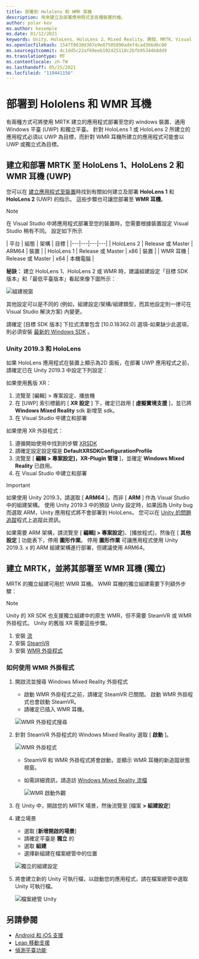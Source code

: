 ```yaml
---
title: 部署到 Hololens 和 WMR 耳機
description: 用來建立及部署應用程式至各種裝置的檔。
author: polar-kev
ms.author: kesemple
ms.date: 01/12/2021
keywords: Unity、HoloLens、HoloLens 2、Mixed Reality、開發、MRTK、Visual Studio
ms.openlocfilehash: 1547f0630d307e9e87505890adef4cad366d6c00
ms.sourcegitcommit: 4c1dd5c22af69eeb192425118c2bfb95344b8dd9
ms.translationtype: MT
ms.contentlocale: zh-TW
ms.lasthandoff: 05/25/2021
ms.locfileid: "110441156"
---
```

# <a name="deploying-to-hololens-and-wmr-headsets"></a>部署到 Hololens 和 WMR 耳機

有兩種方式可將使用 MRTK 建立的應用程式部署至您的 windows 裝置、通用 Windows 平臺 (UWP) 和獨立平臺。 針對 HoloLens 1 或 HoloLens 2 所建立的應用程式必須以 UWP 為目標，而針對 WMR 耳機所建立的應用程式可能會以 UWP 或獨立式為目標。

## <a name="building-and-deploying-mrtk-to-hololens-1-hololens-2-and-wmr-headsets-uwp"></a>建立和部署 MRTK 至 HoloLens 1、HoloLens 2 和 WMR 耳機 (UWP) 

您可以在 [建立應用程式至裝置](/windows/mixed-reality/mrlearning-base-ch1#build-your-application-to-your-device)時找到有關如何建立及部署 **HoloLens 1** 和 **HoloLens 2** (UWP) 的指示。 這些步驟也可讓您部署至 **WMR 耳機**。

> [!NOTE]
> 在 Visual Studio 中將應用程式部署至您的裝置時，您需要根據裝置設定 Visual Studio 稍有不同。 設定如下所示
>
>| 平台 | 組態 | 架構 | 目標 |
|---|---|---|---|
| HoloLens 2 | Release 或 Master | ARM64 | 裝置 |
| HoloLens 1 | Release 或 Master | x86 | 裝置 |
| WMR 耳機 | Release 或 Master | x64 | 本機電腦 |

**秘訣：** 建立 HoloLens 1、HoloLens 2 或 WMR 時，建議組建設定「目標 SDK 版本」和「最低平臺版本」看起來像下圖所示：

![組建視窗](../features/images/getting-started/BuildWindow.png)

其他設定可以是不同的 (例如，組建設定/架構/組建類型，而其他設定則一律可在 Visual Studio 解決方案) 內變更。

請確定 [目標 SDK 版本] 下拉式清單包含 [10.0.18362.0] 選項-如果缺少此選項，則必須安裝 [最新的 Windows SDK](https://developer.microsoft.com/windows/downloads/windows-10-sdk) 。

### <a name="unity-20193-and-hololens"></a>Unity 2019.3 和 HoloLens

如果 HoloLens 應用程式在裝置上顯示為2D 面板，在部署 UWP 應用程式之前，請確定已在 Unity 2019.3 中設定下列設定：

如果使用舊版 XR：

1. 流覽至 [編輯] > 專案設定、播放機
1. 在 [UWP] 索引標籤的 [ **XR 設定** ] 下，確定已啟用 [ **虛擬實境支援** ]，並已將 **Windows Mixed Reality** sdk 新增至 sdk。
1. 在 Visual Studio 中建立和部署

如果使用 XR 外掛程式：

1. 遵循開始使用中找到的步驟 [XRSDK](../configuration/getting-started-with-mrtk-and-xrsdk.md)
1. 請確定設定設定檔是 **DefaultXRSDKConfigurationProfile**
1. 流覽至 [ **編輯 > 專案設定]，XR-Plugin 管理** ]，並確定 **Windows Mixed Reality** 已啟用。
1. 在 Visual Studio 中建立和部署

>[!IMPORTANT]
> 如果使用 Unity 2019.3，請選取 [ **ARM64** ]，而非 [ **ARM** ] 作為 Visual Studio 中的組建架構。 使用 Unity 2019.3 中的預設 Unity 設定時，如果因為 Unity bug 而選取 ARM，Unity 應用程式將不會部署到 HoloLens。 您可以在 [Unity 的問題追蹤](https://issuetracker.unity3d.com/issues/enabling-graphics-jobs-in-2019-dot-3-x-results-in-a-crash-or-nothing-rendering-on-hololens-2)程式上追蹤此資訊。
>
> 如果需要 ARM 架構，請流覽至 [ **編輯] > 專案設定**]、[播放程式]，然後在 [ **其他設定** ] 功能表下，停用 **圖形作業**。 停用 **圖形作業** 可讓應用程式使用 Unity 2019.3. x 的 ARM 組建架構進行部署，但建議使用 ARM64。

## <a name="building-and-deploying-mrtk-to-wmr-headsets-standalone"></a>建立 MRTK，並將其部署至 WMR 耳機 (獨立) 

MRTK 的獨立組建可用於 WMR 耳機。 WMR 耳機的獨立組建需要下列額外步驟：

> [!NOTE]
> Unity 的 XR SDK 也支援獨立組建中的原生 WMR，但不需要 SteamVR 或 WMR 外掛程式。 Unity 的舊版 XR 需要這些步驟。

1. 安裝 [流](https://store.steampowered.com/about/)
1. 安裝 [SteamVR](https://store.steampowered.com/app/250820/SteamVR/)
1. 安裝 [WMR 外掛程式](https://store.steampowered.com/app/719950/Windows_Mixed_Reality_for_SteamVR/)

### <a name="how-to-use-wmr-plugin"></a>如何使用 WMR 外掛程式

1. 開啟流並搜尋 Windows Mixed Reality 外掛程式
    - 啟動 WMR 外掛程式之前，請確定 SteamVR 已關閉。 啟動 WMR 外掛程式也會啟動 SteamVR。
    - 請確定已插入 WMR 耳機。

    ![WMR 外掛程式搜尋](../features/images/build-deploy/WMR/SteamSearchWMRPlugin.png)

1. 針對 SteamVR 外掛程式的 Windows Mixed Reality 選取 [ **啟動** ]。

    ![WMR 外掛程式](../features/images/build-deploy/WMR/WMRPlugin.png)

    - SteamVR 和 WMR 外掛程式將會啟動，並顯示 WMR 耳機的新追蹤狀態視窗。
    - 如需詳細資訊，請造訪 [Windows Mixed Reality 流檔](https://support.microsoft.com/help/4053622/windows-10-play-steamvr-games-in-windows-mixed-reality)

        ![WMR 啟動外觀](../features/images/build-deploy/WMR/WMRPluginActive.png)

1. 在 Unity 中，開啟您的 MRTK 場景，然後流覽至 [檔案 **> 組建設定**]

1. 建立場景
    - 選取 [**新增開啟的場景**]
    - 請確定平臺是 **獨立** 的
    - 選取 **組建**
    - 選擇新組建在檔案總管中的位置

    ![獨立的組建設定](../features/images/build-deploy/WMR/BuildSettingsStandaloneUnity.png)

1. 將會建立新的 Unity 可執行檔，以啟動您的應用程式，請在檔案總管中選取 Unity 可執行檔。

    ![檔案總管 Unity](../features/images/build-deploy/WMR/FileExplorerUnityExe.png)

## <a name="see-also"></a>另請參閱

- [Android 和 iOS 支援](using-ar-foundation.md)
- [Leap 移動支援](leap-motion-mrtk.md)
- [偵測平臺功能](detecting-platform-capabilities.md)